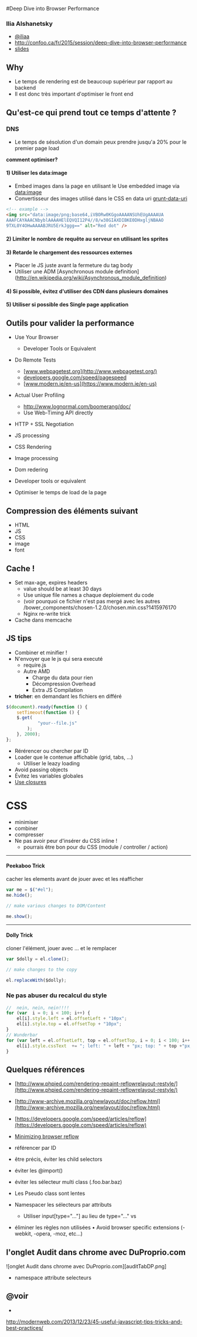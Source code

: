 #Deep Dive into Browser Performance

### Ilia Alshanetsky

- [@iliaa](https://twitter.com/iliaa)
- http://confoo.ca/fr/2015/session/deep-dive-into-browser-performance
- [slides](http://ilia.ws/files/confoo_Deep_Dive_into_Browser_Performance.pdf)


## Why
- Le temps de rendering est de beaucoup supérieur par rapport au backend
- Il est donc très important d'optimiser le front end

## Qu'est-ce qui prend tout ce temps d'attente ?

### DNS
- Le temps de sésolution d'un domain peux prendre jusqu'a 20% pour le premier page load

**comment optimiser?**

#### 1) Utiliser les data:image
- Embed images dans la page en utilisant le Use embedded image via [data:image](http://en.wikipedia.org/wiki/Data_URI_scheme)
- Convertisseur des images utilisé dans le CSS en data uri
[grunt-data-uri](https://www.npmjs.com/package/grunt-data-uri)

```html
<!-- example -->
<img src="data:image/png;base64,iVBORw0KGgoAAAANSUhEUgAAAAUA
AAAFCAYAAACNbyblAAAAHElEQVQI12P4//8/w38GIAXDIBKE0DHxgljNBAAO
9TXL0Y4OHwAAAABJRU5ErkJggg==" alt="Red dot" />
```

#### 2) Limiter le nombre de requête au serveur en utilisant les sprites

#### 3) Retarde le chargement des ressources externes

- Placer le JS juste avant la fermeture du tag body
- Utiliser une ADM [Asynchronous module definition] (http://en.wikipedia.org/wiki/Asynchronous_module_definition)

#### 4) Si possible, évitez d'utiliser des CDN dans plusieurs domaines

#### 5) Utiliser si possible des Single page application

## Outils pour valider la performance
- Use Your Browser
    - Developer Tools or Equivalent
- Do Remote Tests
    - [www.webpagetest.org](http://www.webpagetest.org/)
    - [developers.google.com/speed/pagespeed](https://developers.google.com/speed/pagespeed/)
    - [www.modern.ie/en-us](https://www.modern.ie/en-us)
- Actual User Profiling
    - http://www.lognormal.com/boomerang/doc/
    - Use Web-Timing API directly


- HTTP + SSL Negotiation
- JS processing
- CSS Rendering
- Image processing
- Dom redering
- Developer tools or equivalent
- Optimiser le temps de load de la page

## Compression des éléments suivant
- HTML
- JS
- CSS
- image
- font

## Cache !
- Set max-age, expires headers
    - value should be at least 30 days
    - Use unique file names a chaque deploiement du code
    - (voir pourquoi ce fichier n'est pas mergé avec les autres
    /bower_components/chosen-1.2.0/chosen.min.css?1415976170
    - Nginx re-write trick
- Cache dans memcache



## JS tips
- Combiner et minifier !
- N'envoyer que le js qui sera executé
    - require.js
    - Autre AMD
        - Charge du data pour rien
        - Décompression Overhead
        - Extra JS Compilation
- **tricher**: en demandant les fichiers en différé

```javascript
$(document).ready(function () {
    setTimeout(function () {
    $.get(
            "your--file.js"
        );
    }, 2000);
};

```
- Rérérencer ou chercher par ID
- Loader que le contenue affichable (grid, tabs, ...)
    - Utiliser le leazy loading
- Avoid passing objects
- Évitez les variables globales
- [Use closures](https://developer.mozilla.org/en-US/docs/Web/JavaScript/Closures)

# CSS
- minimiser
- combiner
- compresser
- Ne pas avoir peur d'insérer du CSS inline !
    - pourrais être bon pour du CSS (module / controller / action)
    
---
#### Peekaboo Trick
cacher les elements avant de jouer avec et les réafficher
```javascript
var me = $("#el");
me.hide();	

// make various changes to DOM/Content

me.show();
```

---

#### Dolly Trick
cloner l'élément, jouer avec ... et le remplacer
```javascript
var $dolly = el.clone();	
  
// make changes to the copy

el.replaceWith($dolly);

```

### Ne pas abuser du recalcul du style
```javascript
//  nein, nein, nein!!!!
for (var  i = 0; i < 100; i++) { 
    el[i].style.left = el.offsetLeft + "10px"; 
    el[i].style.top = el.offsetTop + "10px";
}
// Wunderbar
for (var left = el.offsetLeft, top = el.offsetTop, i = 0; i < 100; i++, top += 10, left += 10) { 
    el[i].style.cssText  += "; left: " + left + "px; top: " + top +"px;"; 
}
```
## Quelques références
- [http://www.phpied.com/rendering-repaint-reflowrelayout-restyle/](http://www.phpied.com/rendering-repaint-reflowrelayout-restyle/)
- [http://www-archive.mozilla.org/newlayout/doc/reflow.html](http://www-archive.mozilla.org/newlayout/doc/reflow.html)
- [https://developers.google.com/speed/articles/reflow](https://developers.google.com/speed/articles/reflow)

- [Minimizing browser reflow](https://developers.google.com/speed/articles/reflow)

- référencer par ID
- être précis, éviter les child selectors
- éviter les @import()
- éviter les sélecteur multi class (.foo.bar.baz)
- Les Pseudo class sont lentes
- Namespacer les sélecteurs par attributs
    - Utiliser input[type="..."] au lieu de type="..." vs
- éliminer les règles non utilisées
• Avoid browser specific extensions
(-webkit, -opera, -moz, etc...)


## l'onglet Audit dans chrome avec DuProprio.com

![onglet Audit dans chrome avec DuProprio.com][auditTabDP.png]

- namespace attribute selecteurs




## @voir 
- 
http://modernweb.com/2013/12/23/45-useful-javascript-tips-tricks-and-best-practices/

